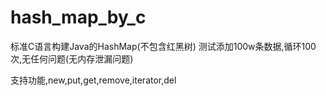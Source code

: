 # hash_map_by_c
标准C语言构建Java的HashMap(不包含红黑树)
测试添加100w条数据,循环100次,无任何问题(无内存泄漏问题)

支持功能,new,put,get,remove,iterator,del